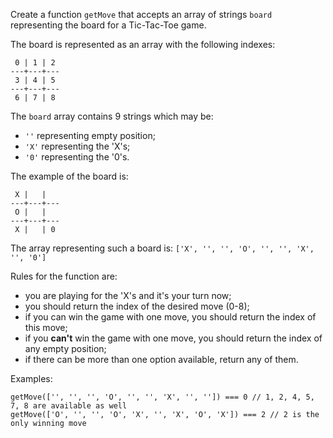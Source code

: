 Create a function `getMove` that accepts an array of strings `board` representing
the board for a Tic-Tac-Toe game.

The board is represented as an array with the following indexes:

```
 0 | 1 | 2
---+---+---
 3 | 4 | 5
---+---+---
 6 | 7 | 8
```

The `board` array contains 9 strings which may be:

- `''` representing empty position;
- `'X'` representing the 'X's;
- `'0'` representing the '0's.

The example of the board is:

```
 X |   |
---+---+---
 O |   |
---+---+---
 X |   | 0
```

The array representing such a board is:
`['X', '', '', 'O', '', '', 'X', '', '0']`

Rules for the function are:

- you are playing for the 'X's and it's your turn now;
- you should return the index of the desired move (0-8);
- if you can win the game with one move, you should return the index of this move;
- if you **can't** win the game with one move, you should return the index of any empty position;
- if there can be more than one option available, return any of them.

Examples:

```
getMove(['', '', '', 'O', '', '', 'X', '', '']) === 0 // 1, 2, 4, 5, 7, 8 are available as well
getMove(['O', '', '', 'O', 'X', '', 'X', 'O', 'X']) === 2 // 2 is the only winning move
```
